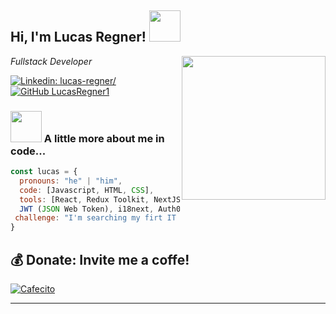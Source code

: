 <h2> Hi, I'm Lucas Regner! <img src="https://media.giphy.com/media/NDqBIAjtA1Z72/giphy.gif" width="50"></h2>
<img align='right' src="https://media.giphy.com/media/f3iwJFOVOwuy7K6FFw/giphy.gif" width="230">
<p><em>Fullstack Developer
</em></p>

[![Linkedin: lucas-regner/](https://img.shields.io/badge/-lucasregner-blue?style=flat-square&logo=Linkedin&logoColor=white&link=https://www.linkedin.com/in/lucas-regner/)](https://www.linkedin.com/in/lucas-regner/)
[![GitHub LucasRegner1](https://img.shields.io/github/followers/lucasregner1?label=follow&style=social)](https://github.com/lucasregner1)


### <img src="https://media.giphy.com/media/QfvoEfKgqjyTu/giphy.gif" width="50"> A little more about me in code...  

```javascript
const lucas = {
  pronouns: "he" | "him",
  code: [Javascript, HTML, CSS],
  tools: [React, Redux Toolkit, NextJS, Node, Express, PostgreSQL, Sequelize, Jest, MongoDB, Mongoose, TailwindCSS, 
  JWT (JSON Web Token), i18next, Auth0, MercadoPago],
 challenge: "I'm searching my firt IT job while I'm making my e-portfolio"
}
```

## 💰 Donate: Invite me a coffe!
[![Cafecito](https://cdn.cafecito.app/imgs/buttons/button_5.svg)](https://cafecito.app/lucasregnerdev) 

---
